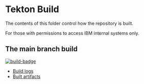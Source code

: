 # Tekton Build

The contents of this folder control how the repository is built.

For those with permissions to access IBM internal systems only.

## The main branch build
[![build-badge](https://javadev-cicsk8s.hursley.ibm.com/samples-cics-java-liberty-springboot-jdbc-multi/main/build-info/build-status-badge.svg)](
https://javadev-cicsk8s.hursley.ibm.com/samples-cics-java-liberty-springboot-jdbc-multi/main/)

- [Build logs](https://javadev-cicsk8s.hursley.ibm.com/samples-cics-java-liberty-springboot-jdbc-multi/main/build-info/logs/)
- [Built artifacts](https://javadev-cicsk8s.hursley.ibm.com/samples-cics-java-liberty-springboot-jdbc-multi/main/artifacts/)
